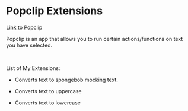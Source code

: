 # Popclip Extensions

[Link to Popclip](https://pilotmoon.com/popclip/)

Popclip is an app that allows you to run certain actions/functions on text you have selected.

<br>

List of My Extensions:

- Converts text to spongebob mocking text.

- Converts text to uppercase

- Converts text to lowercase
